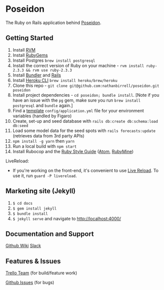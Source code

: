 Poseidon
================

The Ruby on Rails application behind [Poseidon](https://surfposeidon.io).

Getting Started
---------------

1. Install [RVM](https://rvm.io/rvm/install)
1. Install [RubyGems](https://rubygems.org/pages/download)
1. Install Postgres `brew install postgresql`
1. Install the correct version of Ruby on your machine - `rvm install ruby-2.3.3 && rvm use ruby-2.3.3`
1. Install [Bundler](http://bundler.io) and [Rails](http://railsapps.github.io/installing-rails.html)
1. Install [Heroku CLI](https://devcenter.heroku.com/articles/heroku-cli) `brew install heroku/brew/heroku`
1. Clone this repo - `git clone git@github.com:nathanbirrell/poseidon.git poseidon`
1. Install project dependencies - `cd poseidon; bundle install`. [Note if you have an issue with the `pg` gem, make sure you run `brew install postgresql` and `bundle` again.]
1. Find a [template](https://poseidonweb.slack.com/archives/C3X92NSA1/p1502094031661986) `config/application.yml` file for your environment variables (handled by Figaro)
1. Create, set-up and seed database with `rails db:create db:schema:load db:seed`
1. Load some model data for the seed spots with `rails forecasts:update` (retrieves data from 3rd party APIs)
1. `npm install -g yarn` then `yarn`
1. Run a local build with `npm start`
1. Install Rubocop and the [Ruby Style Guide](https://github.com/bbatsov/ruby-style-guide) ([Atom](https://fmcgeough.wordpress.com/2015/11/14/using-rubocop-in-atom/), [RubyMine](#TODO))

LiveReload:

* If you're working on the front-end, it's convenient to use [Live Reload](https://mattbrictson.com/lightning-fast-sass-reloading-in-rails). To use it, run `guard -P livereload`.

Marketing site (Jekyll)
-------------------------

1. `$ cd docs`
1. `$ gem install jekyll`
1. `$ bundle install`
1. `$ jekyll serve` and navigate to [http://localhost:4000/](http://localhost:4000/)

Documentation and Support
-------------------------

[Github Wiki](https://github.com/nathanbirrell/poseidon/wiki)
[Slack](https://poseidonweb.slack.com)

Features & Issues
-------------

[Trello Team](https://trello.com/surfposeidon) (for build/feature work)

[Github Issues](https://github.com/nathanbirrell/poseidon/issues) (for bugs)